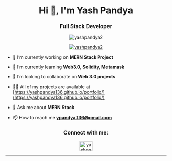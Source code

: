 
<h1 align="center">Hi 👋, I'm Yash Pandya</h1>
<h3 align="center">Full Stack Developer</h3>

<p align="center"> <img src="https://komarev.com/ghpvc/?username=yashpandya2&label=Profile%20views&color=0e75b6&style=flat" alt="yashpandya2" /> </p>

<p align="center"> <a href="https://github.com/ryo-ma/github-profile-trophy"><img src="https://github-profile-trophy.vercel.app/?username=yashpandya2" alt="yashpandya2" /></a> </p>

- 🔭 I’m currently working on **MERN Stack Project**

- 🌱 I’m currently learning **Web3.0, Solidity, Metamask**

- 👯 I’m looking to collaborate on **Web 3.0 projects**

- 👨‍💻 All of my projects are available at [https://yashpandya136.github.io/portfolio/](https://yashpandya136.github.io/portfolio/)

- 💬 Ask me about **MERN Stack**

- 📫 How to reach me **ypandya.136@gmail.com**

<h3 align="center">Connect with me:</h3>
<p align="center">
<a href="https://instagram.com/yashpandya136" target="blank"><img align="center" src="https://raw.githubusercontent.com/rahuldkjain/github-profile-readme-generator/master/src/images/icons/Social/instagram.svg" alt="yashpandya136" height="30" width="40" /></a>
</p>
<hr>


